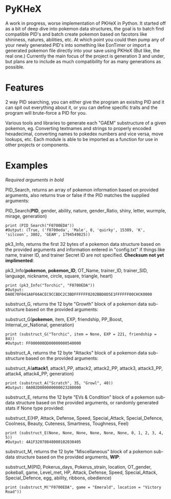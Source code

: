 # PyKHeX
A work in progress, worse implementation of PKHeX in Python. It started off as a bit of deep dive into pokemon data structures, the goal is to batch find compatible PID's and batch create pokemon based on facotors like shininess, natures, abilities, etc. At which point you could then pump any of your newly generated PID's into something like EonTimer or import a generated pokemon file directly into your save using PKHeX (But like, the real one.) Currently the main focus of the project is generation 3 and under, but plans are to include as much compatibility for as many generations as possible.

# Features
2 way PID searching, you can either give the program an exisitng PID and it can spit out everything about it, or you can define specific traits and the program will brute-force a PID for you.

Various tools and libraries to generate each "GAEM" substructure of a given pokemon, eg. Converting textnames and strings to properly encoded hexadecimal, converting names to pokedex numbers and vice versa, move lookups, etc. Each module is able to be imported as a function for use in other projects or components.

# Examples
*Required arguments in bold*

PID_Search, returns an array of pokemon information based on provided arguments, also returns true or false if the PID matches the supplied arguments:

PID_Search(**PID**, gender, ability, nature, gender_Ratio, shiny, letter, wurmple, mirage, generation)
```
print (PID_Search("F0700EDA"))
#Output: (True, ('f0700eda', 'Male', 0, 'quirky', 15389, 'K', 'silcoon', 3802, 'GEAM', 1794549825))
```

pk3_Info, returns the first 32 bytes of a pokemon data structure based on the provided arguments and information entered in "config.txt" if things like name, trainer ID, and trainer Secret ID are not specified. **Checksum not yet implimented**:

pk3_Info(**pokemon**, **pokemon_ID**, OT_Name, trainer_ID, trainer_SID, language, nickname, circle, square, triangle, heart)

```
print (pk3_Info("Torchic", "F0700EDA"))
#Output: DA0E70F041A8F66ACEC9CCBDC2C3BDFFFFFF0202BBD8D5E1FFFFFF00CHCK0000
```

substruct_G, returns the 12 byte "Growth" block of a pokemon data sub-structure based on the provided arguments:

substruct_G(**pokemon**, item, EXP, friendship, PP_Boost, Internal_or_National, generation)

```
print (substruct_G("Torchic", item = None, EXP = 221, friendship = 84))
#Output: FF000000DD00000000540000
```

substruct_A, returns the 12 byte "Attacks" block of a pokemon data sub-structure based on the provided arguments:

substruct_A(**attack1**, attack1_PP, attack2, attack2_PP, attack3, attack3_PP, attack4, attack4_PP, generation)
```
print (substruct_A("Scratch", 35, "Growl", 40))
#Output: 0A002D000000000023280000
```

substruct_E, returns the 12 byte "EVs & Condition" block of a pokemon sub-data structure based on the provided arguments, or randomly generated stats if None type provided:

substruct_E(HP, Attack, Defense, Speed, Special_Attack, Special_Defence, Coolness, Beauty, Cuteness, Smartness, Toughness, Feel)
```
print (substruct_E(None, None, None, None, None, None, 0, 1, 2, 3, 4, 5))
#Output: 4A1F32070848000102030405
```

substruct_M, returns the 12 byte "Miscellaneous" block of a pokemon sub-data structure based on the provided arguments, **WIP**:

substruct_M(PID, Pokerus_days, Pokerus_strain, location, OT_gender, pokeball, game, Level_met, HP, Attack, Defense, Speed, Special_Attack, Special_Defence, egg, ability, ribbons, obedience)
```
print (substruct_M("F0700EDA", game = "Emerald", location = "Victory Road"))
```
